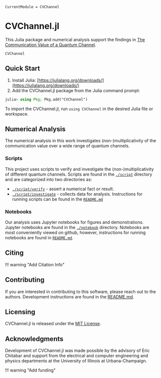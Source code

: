 ```@meta
CurrentModule = CVChannel
```
# CVChannel.jl

This Julia package and numerical analysis support the findings in
[The Communication Value of a Quantum Channel](arxiv_link).

```@docs
CVChannel
```

## Quick Start

1. Install Julia: [https://julialang.org/downloads/](https://julialang.org/downloads/)
2. Add the CVChannel.jl package from the Julia command prompt:

```julia
julia> using Pkg; Pkg.add("CVChannel")
```

To import the CVChannel.jl, run `using CVChannel` in the desired Julia file or
workspace.

## Numerical Analysis

The numerical analysis in this work investigates (non-)multiplicativity of the
communication value over a wide range of quantum channels.

### Scripts

This project uses scripts to verify and investigate the (non-)multiplicativity
of different quantum channels.
Scripts are found in the
[`./script`](https://github.com/ChitambarLab/cv-channel/tree/main/script)
directory and are categorized into two directories as:
* [`./script/verify`](https://github.com/ChitambarLab/cv-channel/tree/main/script/verify) - assert a numerical fact or result.
* [`./script/investigate`](https://github.com/ChitambarLab/cv-channel/tree/main/script/investigate) - collects data for analysis.
Instructions for running scripts can be found in the [`README.md`](https://github.com/ChitambarLab/cv-channel/blob/main/README.md#scripts)

### Notebooks

Our analysis uses Jupyter notebooks for figures and demonstrations.
Jupyter notebooks are found in the
[`./notebook`](https://github.com/ChitambarLab/cv-channel/tree/main/notebook)
directory.
Notebooks are most conveniently viewed on github, however, instructions for
running notebooks are found in
[`README.md`](https://github.com/ChitambarLab/cv-channel/blob/main/README.md#notebooks).

## Citing

!!! warning "Add Citation Info"

## Contributing

If you are interested in contributing to this software, please reach out to the authors.
Development instructions are found in the
[README.md](https://github.com/ChitambarLab/cv-channel/blob/main/README.md#development).

## Licensing

CVChannel.jl is released under the [MIT License](https://github.com/ChitambarLab/cv-channel/blob/main/LICENSE).

## Acknowledgments

Development of CVChannel.jl was made possible by the advisory of Eric  Chitabar
and support from the electrical and computer engineering and physics departments
at the University of Illinois at Urbana-Champaign.

!!! warning "Add funding"
